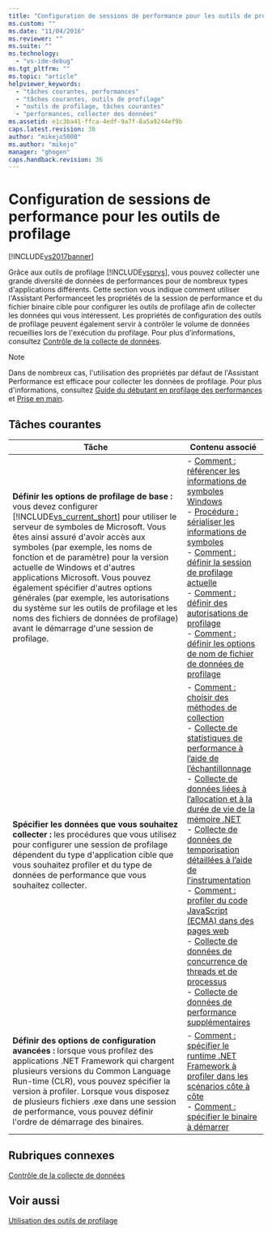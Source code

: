 ```yaml
---
title: "Configuration de sessions de performance pour les outils de profilage | Microsoft Docs"
ms.custom: ""
ms.date: "11/04/2016"
ms.reviewer: ""
ms.suite: ""
ms.technology: 
  - "vs-ide-debug"
ms.tgt_pltfrm: ""
ms.topic: "article"
helpviewer_keywords: 
  - "tâches courantes, performances"
  - "tâches courantes, outils de profilage"
  - "outils de profilage, tâches courantes"
  - "performances, collecter des données"
ms.assetid: e1c3ba41-ffca-4edf-9a7f-8a5a9244ef9b
caps.latest.revision: 36
author: "mikejo5000"
ms.author: "mikejo"
manager: "ghogen"
caps.handback.revision: 36
---
```

# Configuration de sessions de performance pour les outils de profilage
[!INCLUDE[vs2017banner](../code-quality/includes/vs2017banner.md)]

Grâce aux outils de profilage [!INCLUDE[vsprvs](../code-quality/includes/vsprvs_md.md)], vous pouvez collecter une grande diversité de données de performances pour de nombreux types d'applications différents.  Cette section vous indique comment utiliser l'Assistant Performanceet les propriétés de la session de performance et du fichier binaire cible pour configurer les outils de profilage afin de collecter les données qui vous intéressent.  Les propriétés de configuration des outils de profilage peuvent également servir à contrôler le volume de données recueillies lors de l'exécution du profilage.  Pour plus d’informations, consultez [Contrôle de la collecte de données](../profiling/controlling-data-collection.md).  
  
> [!NOTE]
>  Dans de nombreux cas, l'utilisation des propriétés par défaut de l'Assistant Performance est efficace pour collecter les données de profilage.  Pour plus d'informations, consultez [Guide du débutant en profilage des performances](../profiling/beginners-guide-to-performance-profiling.md) et [Prise en main](../profiling/getting-started-with-performance-tools.md).  
  
## Tâches courantes  
  
|Tâche|Contenu associé|  
|-----------|---------------------|  
|**Définir les options de profilage de base :** vous devez configurer [!INCLUDE[vs_current_short](../code-quality/includes/vs_current_short_md.md)] pour utiliser le serveur de symboles de Microsoft.  Vous êtes ainsi assuré d'avoir accès aux symboles \(par exemple, les noms de fonction et de paramètre\) pour la version actuelle de Windows et d'autres applications Microsoft.  Vous pouvez également spécifier d'autres options générales \(par exemple, les autorisations du système sur les outils de profilage et les noms des fichiers de données de profilage\) avant le démarrage d'une session de profilage.|-   [Comment : référencer les informations de symboles Windows](../profiling/how-to-reference-windows-symbol-information.md)<br />-   [Procédure : sérialiser les informations de symboles](../profiling/how-to-serialize-symbol-information.md)<br />-   [Comment : définir la session de profilage actuelle](../Topic/How%20to:%20Set%20the%20Current%20Session.md)<br />-   [Comment : définir des autorisations de profilage](../profiling/how-to-set-permissions.md)<br />-   [Comment : définir les options de nom de fichier de données de profilage](../profiling/how-to-set-performance-data-file-name-options.md)|  
|**Spécifier les données que vous souhaitez collecter :** les procédures que vous utilisez pour configurer une session de profilage dépendent du type d'application cible que vous souhaitez profiler et du type de données de performance que vous souhaitez collecter.|-   [Comment : choisir des méthodes de collection](../profiling/how-to-choose-collection-methods.md)<br />-   [Collecte de statistiques de performance à l’aide de l’échantillonnage](../profiling/collecting-performance-statistics-by-using-sampling.md)<br />-   [Collecte de données liées à l’allocation et à la durée de vie de la mémoire .NET](../profiling/collecting-dotnet-memory-allocation-and-lifetime-data.md)<br />-   [Collecte de données de temporisation détaillées à l’aide de l’instrumentation](../profiling/collecting-detailed-timing-data-by-using-instrumentation.md)<br />-   [Comment : profiler du code JavaScript \(ECMA\) dans des pages web](../Topic/How%20to:%20Profile%20JavaScript%20Code%20in%20Web%20Pages.md)<br />-   [Collecte de données de concurrence de threads et de processus](../profiling/collecting-thread-and-process-concurrency-data.md)<br />-   [Collecte de données de performance supplémentaires](../profiling/collecting-additional-performance-data.md)|  
|**Définir des options de configuration avancées :** lorsque vous profilez des applications .NET Framework qui chargent plusieurs versions du Common Language Run\-time \(CLR\), vous pouvez spécifier la version à profiler.  Lorsque vous disposez de plusieurs fichiers .exe dans une session de performance, vous pouvez définir l'ordre de démarrage des binaires.|-   [Comment : spécifier le runtime .NET Framework à profiler dans les scénarios côte à côte](../Topic/How%20to:%20Specify%20the%20.NET%20Framework%20Runtime.md)<br />-   [Comment : spécifier le binaire à démarrer](../profiling/how-to-specify-the-binary-to-start.md)|  
  
## Rubriques connexes  
 [Contrôle de la collecte de données](../profiling/controlling-data-collection.md)  
  
## Voir aussi  
 [Utilisation des outils de profilage](../profiling/performance-explorer.md)